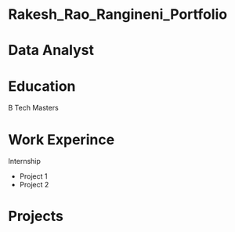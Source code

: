 # Rakesh_Rao_Rangineni_Portfolio
# Data Analyst

# Education
B Tech
Masters

# Work Experince
Internship
- Project 1
- Project 2

# Projects

